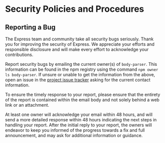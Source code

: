 # Security Policies and Procedures

## Reporting a Bug

The Express team and community take all security bugs seriously. Thank you
for improving the security of Express. We appreciate your efforts and
responsible disclosure and will make every effort to acknowledge your
contributions.

Report security bugs by emailing the current owner(s) of `body-parser`. This
information can be found in the npm registry using the command
`npm owner ls body-parser`.
If unsure or unable to get the information from the above, open an issue
in the [project issue tracker](https://github.com/expressjs/body-parser/issues)
asking for the current contact information.

To ensure the timely response to your report, please ensure that the entirety
of the report is contained within the email body and not solely behind a web
link or an attachment.

At least one owner will acknowledge your email within 48 hours, and will send a
more detailed response within 48 hours indicating the next steps in handling
your report. After the initial reply to your report, the owners will
endeavor to keep you informed of the progress towards a fix and full
announcement, and may ask for additional information or guidance.
